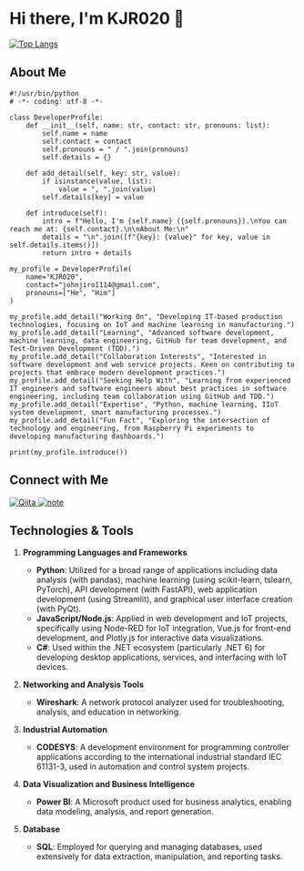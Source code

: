 <h1>Hi there, I'm KJR020 👋</h1>

<!-- <p align="center">
  <a href="https://github.com/KJR020">
    <img src="https://github-readme-stats.vercel.app/api?username=KJR020&show_icons=true&theme=onedark" alt="KJR020's GitHub Stats">
  </a>
</p> -->

<p align="left">
  <a href="https://github.com/KJR020">
    <img src="https://github-readme-stats.vercel.app/api/top-langs/?username=KJR020&theme=onedark" alt="Top Langs">
  </a>
</p>

## About Me
```
#!/usr/bin/python
# -*- coding: utf-8 -*-

class DeveloperProfile:
    def __init__(self, name: str, contact: str, pronouns: list):
        self.name = name
        self.contact = contact
        self.pronouns = " / ".join(pronouns)  
        self.details = {}

    def add_detail(self, key: str, value):
        if isinstance(value, list):
            value = ", ".join(value)
        self.details[key] = value

    def introduce(self):
        intro = f"Hello, I'm {self.name} ({self.pronouns}).\nYou can reach me at: {self.contact}.\n\nAbout Me:\n"
        details = "\n".join([f"{key}: {value}" for key, value in self.details.items()])
        return intro + details

my_profile = DeveloperProfile(
    name="KJR020",
    contact="johnjiro1114@gmail.com",
    pronouns=["He", "Him"]
)

my_profile.add_detail("Working On", "Developing IT-based production technologies, focusing on IoT and machine learning in manufacturing.")
my_profile.add_detail("Learning", "Advanced software development, machine learning, data engineering, GitHub for team development, and Test-Driven Development (TDD).")
my_profile.add_detail("Collaboration Interests", "Interested in software development and web service projects. Keen on contributing to projects that embrace modern development practices.")
my_profile.add_detail("Seeking Help With", "Learning from experienced IT engineers and software engineers about best practices in software engineering, including team collaboration using GitHub and TDD.")
my_profile.add_detail("Expertise", "Python, machine learning, IIoT system development, smart manufacturing processes.")
my_profile.add_detail("Fun Fact", "Exploring the intersection of technology and engineering, from Raspberry Pi experiments to developing manufacturing dashboards.")

print(my_profile.introduce())

```


## Connect with Me

<p align="left">
  <a href="https://qiita.com/Jirox">
    <img alt="Qiita" src="https://img.shields.io/badge/-Qiita-55C500?style=flat-square&logo=qiita&logoColor=white" />
  </a>
  <a href="https://note.com/jirox">
    <img alt="note" src="https://img.shields.io/badge/-note-41C9B4?style=flat-square&logo=note&logoColor=white" />
  </a>
</p>


## Technologies & Tools
1. **Programming Languages and Frameworks**
   - **Python**: Utilized for a broad range of applications including data analysis (with pandas), machine learning (using scikit-learn, tslearn, PyTorch), API development (with FastAPI), web application development (using Streamlit), and graphical user interface creation (with PyQt).
   - **JavaScript/Node.js**: Applied in web development and IoT projects, specifically using Node-RED for IoT integration, Vue.js for front-end development, and Plotly.js for interactive data visualizations.
   - **C#**: Used within the .NET ecosystem (particularly .NET 6) for developing desktop applications, services, and interfacing with IoT devices.

2. **Networking and Analysis Tools**
   - **Wireshark**: A network protocol analyzer used for troubleshooting, analysis, and education in networking.

3. **Industrial Automation**
   - **CODESYS**: A development environment for programming controller applications according to the international industrial standard IEC 61131-3, used in automation and control system projects.

4. **Data Visualization and Business Intelligence**
   - **Power BI**: A Microsoft product used for business analytics, enabling data modeling, analysis, and report generation.

5. **Database**
   - **SQL**: Employed for querying and managing databases, used extensively for data extraction, manipulation, and reporting tasks.



<!-- ## Recent Blog Posts -->


